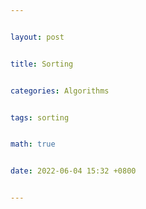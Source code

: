 ```yaml
---


layout: post


title: Sorting


categories: Algorithms


tags: sorting


math: true


date: 2022-06-04 15:32 +0800


---
```

